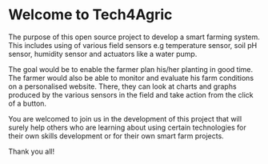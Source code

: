 # Welcome to Tech4Agric

The purpose of this open source project to develop a smart farming system. This includes using of various field sensors e.g temperature sensor, soil pH sensor, humidity sensor and actuators like a water pump.

The goal would be to enable the farmer plan his/her planting in good time. The farmer would also be able to monitor and evaluate his farm conditions on a personalised website. There, they can look at charts and graphs produced by the various sensors in the field and take action from the click of a button.

You are welcomed to join us in the development of this project that will surely help others who are learning about using certain technologies for their own skills development or for their own smart farm projects.

Thank you all!
